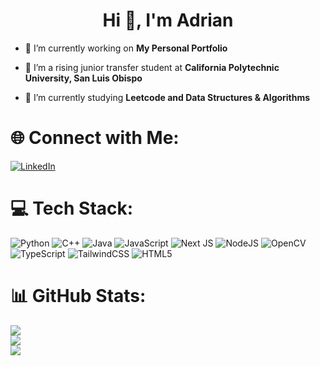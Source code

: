 <h1 align="center">Hi 👋, I'm Adrian</h1>

- 🔭 I’m currently working on **My Personal Portfolio**

- 🌱 I’m a rising junior transfer student at  **California Polytechnic University, San Luis Obispo**

- 👯 I’m currently studying **Leetcode and Data Structures & Algorithms**

# 🌐 Connect with Me: 
[![LinkedIn](https://img.shields.io/badge/LinkedIn-%230077B5.svg?logo=linkedin&logoColor=white)](https://linkedin.com/in/https://www.linkedin.com/in/adrian-cardona/) 

# 💻 Tech Stack:
![Python](https://img.shields.io/badge/python-3670A0?style=for-the-badge&logo=python&logoColor=ffdd54) ![C++](https://img.shields.io/badge/c++-%2300599C.svg?style=for-the-badge&logo=c%2B%2B&logoColor=white) ![Java](https://img.shields.io/badge/java-%23ED8B00.svg?style=for-the-badge&logo=openjdk&logoColor=white) ![JavaScript](https://img.shields.io/badge/javascript-%23323330.svg?style=for-the-badge&logo=javascript&logoColor=%23F7DF1E) ![Next JS](https://img.shields.io/badge/Next-black?style=for-the-badge&logo=next.js&logoColor=white) ![NodeJS](https://img.shields.io/badge/node.js-6DA55F?style=for-the-badge&logo=node.js&logoColor=white) ![OpenCV](https://img.shields.io/badge/opencv-%23white.svg?style=for-the-badge&logo=opencv&logoColor=white) ![TypeScript](https://img.shields.io/badge/typescript-%23007ACC.svg?style=for-the-badge&logo=typescript&logoColor=white) ![TailwindCSS](https://img.shields.io/badge/tailwindcss-%2338B2AC.svg?style=for-the-badge&logo=tailwind-css&logoColor=white) ![HTML5](https://img.shields.io/badge/html5-%23E34F26.svg?style=for-the-badge&logo=html5&logoColor=white)
# 📊 GitHub Stats:
![](https://github-readme-stats.vercel.app/api?username=Guppty&theme=dark&hide_border=true&include_all_commits=false&count_private=false)<br/>
![](https://nirzak-streak-stats.vercel.app/?user=Guppty&theme=dark&hide_border=true)<br/>
![](https://github-readme-stats.vercel.app/api/top-langs/?username=Guppty&theme=dark&hide_border=true&include_all_commits=false&count_private=false&layout=compact)
